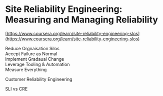 # Site Reliability Engineering: Measuring and Managing Reliability  
  
[https://www.coursera.org/learn/site-reliability-engineering-slos](https://www.coursera.org/learn/site-reliability-engineering-slos)  



Reduce Orgnaisation Silos  
Accept Failure as Normal  
Implement Gradaual Change  
Leverage Tooling & Automation  
Measure Everything  



Customer Reliability Engineering  

SLI vs CRE  

